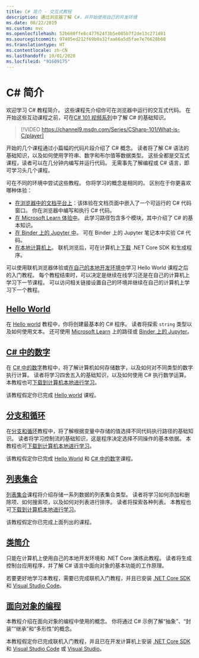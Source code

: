 ```yaml
---
title: C# 简介 - 交互式教程
description: 通过浏览器了解 C#，并开始使用自己的开发环境
ms.date: 08/22/2019
ms.custom: mvc
ms.openlocfilehash: 52b680ffe8c477624f3b5e085b7f2de13c271d81
ms.sourcegitcommit: 97405ed212f69b0a32faa66a5d5fae7e76628b68
ms.translationtype: HT
ms.contentlocale: zh-CN
ms.lasthandoff: 10/01/2020
ms.locfileid: "91609175"
---
```

# <a name="introduction-to-c"></a>C\# 简介

欢迎学习 C# 教程简介。 这些课程先介绍你可在浏览器中运行的交互式代码。 在开始这些互动课程之前，可在[C# 101 视频系列](https://aka.ms/dotnet3-csharp)中了解 C# 的基础知识。

<!--markdownlint-disable MD034 -->
> [!VIDEO https://channel9.msdn.com/Series/CSharp-101/What-is-C/player]

开始的几个课程通过小篇幅的代码片段介绍了 C# 概念。 读者将了解 C# 语法的基础知识，以及如何使用字符串、数字和布尔值等数据类型。 这些全都是交互式课程，读者可以在几分钟内编写并运行代码。 无需事先了解编程或 C# 语言，即可学习头几个课程。

可在不同的环境中尝试这些教程。 你将学习的概念是相同的。 区别在于你更喜欢哪种体验：

- [在浏览器中的文档平台上](hello-world.yml)：该体验在文档页面中嵌入了一个可运行的 C# 代码窗口。 你在浏览器中编写和执行 C# 代码。
- [在 Microsoft Learn 体验中](/learn/paths/csharp-first-steps/)。 此学习路径包含多个模块，其中介绍了 C# 的基本知识。
- [在 Binder 上的 Jupyter 中](https://mybinder.org/v2/gh/dotnet/try-samples/master?filepath=hello-csharp%2Fhello-world.ipynb)。 可在 Binder 上的 Jupyter 笔记本中实验 C# 代码。
- [在本地计算机上](numbers-in-csharp-local.md)。 联机浏览后，可在计算机上[下载](https://dotnet.microsoft.com/download) .NET Core SDK 和生成程序。

可以使用联机浏览器体验或[在自己的本地开发环境中](local-environment.md)学习 Hello World 课程之后的入门教程。 每个教程结束时，可以决定是继续在线学习还是在自己的计算机上学习下一节课程。 可以访问相关链接设置自己的环境并继续在自己的计算机上学习下一个教程。

## <a name="hello-world"></a>[Hello World](hello-world.yml)

在 [Hello world](hello-world.yml) 教程中，你将创建最基本的 C# 程序。 读者将探索 `string` 类型以及如何使用文本。 还可使用 [Microsoft Learn](/learn/paths/csharp-first-steps/) 上的路径或 [Binder 上的 Jupyter](https://mybinder.org/v2/gh/dotnet/try-samples/master?filepath=hello-csharp%2Fhello-world.ipynb)。

## <a name="numbers-in-c"></a>[C# 中的数字](numbers-in-csharp.yml)

在 [C# 中的数字](numbers-in-csharp.yml)教程中，将了解计算机如何存储数字，以及如何对不同类型的数字执行计算。 读者将学习四舍五入的基础知识，以及如何使用 C# 执行数学运算。 本教程也可[下载到计算机本地进行学习](numbers-in-csharp-local.md)。

该教程假定你已完成 [Hello world](hello-world.yml) 课程。

## <a name="branches-and-loops"></a>[分支和循环](branches-and-loops.yml)

在[分支和循环](branches-and-loops.yml)教程中，将了解根据变量中存储的值选择不同代码执行路径的基础知识。 读者将学习控制流的基础知识，这是程序决定选择不同操作的基本依据。 本教程也可[下载到计算机本地进行学习](branches-and-loops-local.md)。

该教程假定你已完成 [Hello World](hello-world.yml) 和 [C# 中的数字](numbers-in-csharp.yml)课程。

## <a name="list-collection"></a>[列表集合](list-collection.yml)

[列表集合](list-collection.yml)课程将介绍存储一系列数据的列表集合类型。 读者将学习如何添加和删除项、如何搜索项，以及如何对列表进行排序。 读者将探索各种列表。 本教程也可[下载到计算机本地进行学习](arrays-and-collections.md)。

该教程假定你已完成上面列出的课程。

## <a name="introduction-to-classes"></a>[类简介](introduction-to-classes.md)

只能在计算机上使用自己的本地开发环境和 .NET Core 演练此教程。
读者将生成控制台应用程序，并了解 C# 语言中面向对象的基本功能的工作原理。

若要更好地学习本教程，需要已完成联机入门教程，并且已安装 [.NET Core SDK](https://dotnet.microsoft.com/download) 和 [Visual Studio Code](https://code.visualstudio.com/)。

## <a name="object-oriented-programming"></a>[面向对象的编程](object-oriented-programming.md)

本教程介绍在面向对象的编程中使用的概念。 你将通过 C# 示例了解“抽象”、“封装”“继承”和“多形性”的概念。

本教程假定你已完成联机入门教程，并且已在开发计算机上安装 [.NET Core SDK](https://dotnet.microsoft.com/download) 和 [Visual Studio Code](https://code.visualstudio.com/) 或 [Visual Studio](https://visualstudio.com)。
